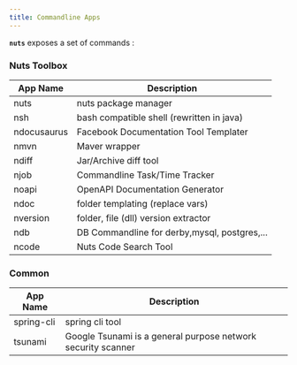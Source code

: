 ```yaml
---
title: Commandline Apps
---
```


**```nuts```** exposes a set of commands :

### Nuts Toolbox

| App Name    | Description                                  |
|-------------|----------------------------------------------|
| nuts        | nuts package manager                         |
| nsh         | bash compatible shell (rewritten in java)    |
| ndocusaurus | Facebook Documentation Tool Templater        |
| nmvn        | Maver wrapper                                |
| ndiff       | Jar/Archive diff tool                        |
| njob        | Commandline Task/Time Tracker                |
| noapi       | OpenAPI Documentation Generator              |
| ndoc        | folder templating (replace vars)             |
| nversion    | folder, file (dll) version extractor         |
| ndb         | DB Commandline for derby,mysql, postgres,... |
| ncode       | Nuts Code Search Tool                        |

### Common

| App Name   | Description                                                   |
|------------|---------------------------------------------------------------|
| spring-cli | spring cli tool                                               |
| tsunami    | Google Tsunami is a general purpose network security scanner  |

